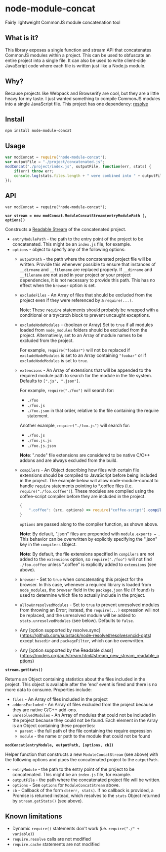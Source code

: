 # node-module-concat
Fairly lightweight CommonJS module concatenation tool

## What is it?
This library exposes a single function and stream API that concatenates CommonJS
modules within a project.  This can be used to obfuscate an entire project into
a single file.  It can also be used to write client-side JavaScript code where
each file is written just like a Node.js module.

## Why?
Because projects like Webpack and Browserify are cool, but they are a little
heavy for my taste.  I just wanted something to compile CommonJS modules into a
single JavaScript file.  This project has one dependency:
[resolve](https://github.com/substack/node-resolve)

## Install

`npm install node-module-concat`

## Usage

```javascript
var modConcat = require("node-module-concat");
var outputFile = "./project/concatenated.js";
modConcat("./project/index.js", outputFile, function(err, stats) {
	if(err) throw err;
	console.log(stats.files.length + " were combined into " + outputFile);
});
```

## API

`var modConcat = require("node-module-concat");`

**`var stream = new modConcat.ModuleConcatStream(entryModulePath [, options])`**

Constructs a [Readable Stream](https://nodejs.org/api/stream.html#stream_class_stream_readable)
of the concatenated project.
- `entryModulePath` - the path to the entry point of the project to be
	concatenated.  This might be an `index.js` file, for example.
- `options` - object to specify any of the following options:
	- `outputPath` - the path where the concatenated project file will be
		written.  Provide this whenever possible to ensure that instances
		of `__dirname` and `__filename` are replaced properly.  If
		`__dirname` and `__filename` are not used in your project or your
		project dependencies, it is not necessary to provide this path.  This
		has no effect when the `browser` option is set.
	- `excludeFiles` - An Array of files that should be excluded from the
		project even if they were referenced by a `require(...)`.

		Note: These `require` statements should probably be wrapped with a
		conditional or a try/catch block to prevent uncaught exceptions.
	- `excludeNodeModules` - (boolean or Array) Set to `true` if all modules
		loaded from `node_modules` folders should be excluded from the project.
		Alternatively, set to an Array of module names to be excluded from the
		project.

		For example, `require("foobar")` will not be replaced if
		`excludeNodeModules` is set to an Array containing `"foobar"` or if
		`excludeNodeModules` is set to `true`.
	- `extensions` - An Array of extensions that will be appended to the
		required module path to search for the module in the file system.
		Defaults to `[".js", ".json"]`.

		For example, `require("./foo")` will search for:
		- `./foo`
		- `./foo.js`
		- `./foo.json`
		in that order, relative to the file containing the require statement.

		Another example, `require("./foo.js")` will search for:
		- `./foo.js`
		- `./foo.js.js`
		- `./foo.js.json`

		**Note**: ".node" file extensions are considered to be native C/C++
		addons and are always excluded from the build.
	- `compilers` - An Object describing how files with certain file extensions
		should be compiled to JavaScript before being included in the project.
		The example below will allow node-module-concat to handle `require`
		statements pointing to *.coffee files (i.e. `require("./foo.coffee")`).
		These modules are compiled using the coffee-script compiler before
		they are included in the project.
		```javascript
		{
			".coffee": (src, options) => require("coffee-script").compile(src)
		}
		```
		`options` are passed along to the compiler function, as shown above.

		**Note**: By default, ".json" files are prepended with
		`module.exports = `.  This behavior can be overwritten by explicitly
		specifying the ".json" key in the `compilers` Object.

		**Note**: By default, the file extensions specified in `compilers` are
		not added to the `extensions` option, so `require("./foo")` will not
		find `./foo.coffee` unless ".coffee" is explicitly added to `extensions`
		(see above).
	- `browser` - Set to `true` when concatenating this project for the
		browser.  In this case, whenever a required library is loaded from
		`node_modules`, the `browser` field in the `package.json` file (if
		found) is used to determine which file to actually include in the
		project.
	- `allowUnresolvedModules` - Set to `true` to prevent unresolved modules
		from throwing an Error; instead, the `require(...)` expression will not
		be replaced, and the unresolved module will be added to
		`stats.unresolvedModules` (see below).  Defaults to `false`.
	- Any [option supported by resolve.sync]
		(https://github.com/substack/node-resolve#resolvesyncid-opts) except
		`basedir` and `packageFilter`, which can be overwritten.
	- Any [option supported by the Readable class]
		(https://nodejs.org/api/stream.html#stream_new_stream_readable_options)

**`stream.getStats()`**

Returns an Object containing statistics about the files included in the
project.  This object is available after the 'end' event is fired and there
is no more data to consume.  Properties include:
- `files` - An Array of files included in the project
- `addonsExcluded` - An Array of files excluded from the project because
	they are native C/C++ add-ons.
- `unresolvedModules` - An Array of modules that could not be included in the
	project because they could not be found.  Each element in the Array is an
	Object containing these properties:
	- `parent` - the full path of the file containing the require expression
	- `module` - the name or path to the module that could not be found

**`modConcat(entryModule, outputPath, [options, cb])`**

Helper function that constructs a new `ModuleConcatStream` (see above) with
the following options and pipes the concatenated project to the `outputPath`.

- `entryModule` - the path to the entry point of the project to be
	concatenated.  This might be an `index.js` file, for example.
- `outputFile` - the path where the concatenated project file will be
	written.
- `options` - See `options` for `ModuleConcatStream` above.
- `cb` - Callback of the form `cb(err, stats)`.  If no callback is provided,
	a Promise is returned instead, which resolves to the `stats` Object returned
	by `stream.getStats()` (see above).

## Known limitations
- Dynamic `require()` statements don't work
	(i.e. `require("./" + variable)`)
- `require.resolve` calls are not modified
- `require.cache` statements are not modified
